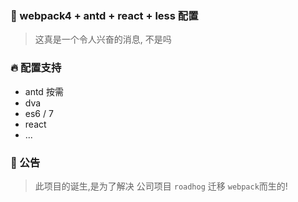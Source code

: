 ### 🚅 webpack4 + antd + react + less 配置
> 这真是一个令人兴奋的消息, 不是吗

### 🔥 配置支持

+ antd 按需
+ dva
+ es6 / 7
+ react
+ ... 

### 🚀 公告

> 此项目的诞生,是为了解决 公司项目 ```roadhog``` 迁移 ```webpack```而生的!
